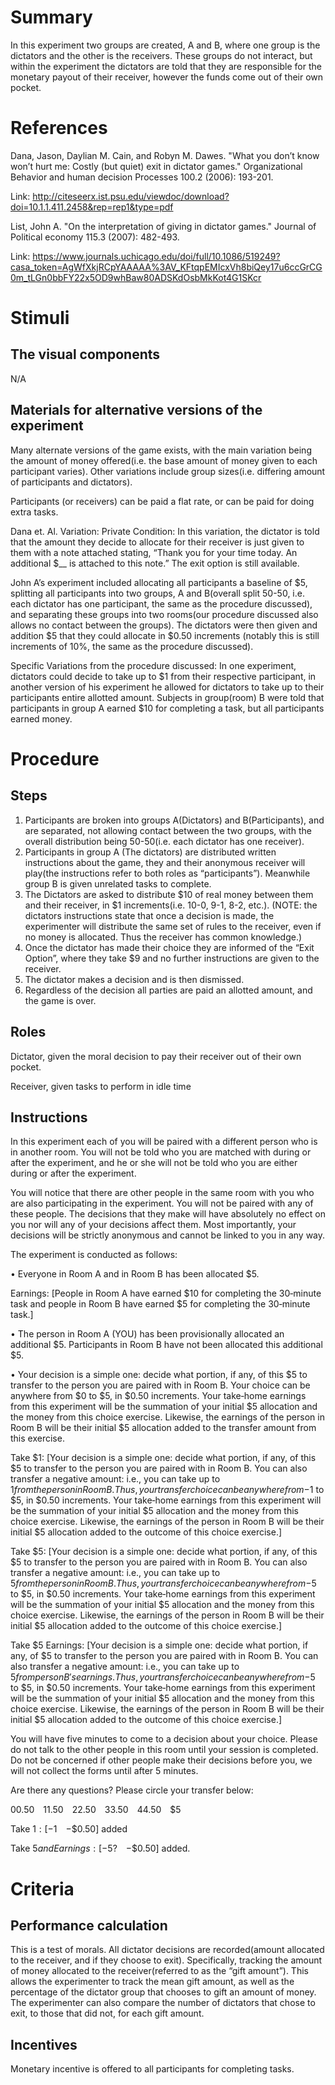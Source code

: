 # Summary
In this experiment two groups are created, A and B, where one group is the dictators and the other is the receivers.  These groups do not interact, but within the experiment the dictators are told that they are responsible for the monetary payout of their receiver, however the funds come out of their own pocket.

# References
Dana, Jason, Daylian M. Cain, and Robyn M. Dawes. "What you don’t know won’t hurt me: Costly (but quiet) exit in dictator games." Organizational Behavior and human decision Processes 100.2 (2006): 193-201.

Link: http://citeseerx.ist.psu.edu/viewdoc/download?doi=10.1.1.411.2458&rep=rep1&type=pdf


List, John A. "On the interpretation of giving in dictator games." Journal of Political economy 115.3 (2007): 482-493.

Link: https://www.journals.uchicago.edu/doi/full/10.1086/519249?casa_token=AgWfXkjRCpYAAAAA%3AV_KFtqpEMIcxVh8biQey17u6ccGrCG0m_tLGn0bbFY22x5OD9whBaw80ADSKdOsbMkKot4G1SKcr



# Stimuli
## The visual components
N/A


## Materials for alternative versions of the experiment 
Many alternate versions of the game exists, with the main variation being the amount of money offered(i.e. the base amount of money given to each participant varies).  Other variations include group sizes(i.e. differing amount of participants and dictators).

Participants (or receivers) can be paid a flat rate, or can be paid for doing extra tasks.

Dana et. Al. Variation:
Private Condition: In this variation, the dictator is told that the amount they decide to allocate for their receiver is just given to them with a note attached stating, “Thank you for your time today. An additional $__ is attached to this note.” The exit option is still available.


John A’s experiment included allocating all participants a baseline of $5, splitting all participants into two groups, A and B(overall split 50-50, i.e. each dictator has one participant, the same as the procedure discussed), and separating these groups into two rooms(our procedure discussed also allows no contact between the groups). The dictators were then given and addition $5 that they could allocate in $0.50 increments (notably this is still increments of 10%, the same as the procedure discussed).  

Specific Variations from the procedure discussed:
In one experiment, dictators could decide to take up to $1 from their respective participant, in another version of his experiment he allowed for dictators to take up to their participants entire allotted amount.  Subjects in group(room) B were told that participants in group A earned $10 for completing a task, but all participants earned money.

# Procedure
## Steps
1. Participants are broken into groups A(Dictators) and B(Participants), and are separated, not allowing contact between the two groups, with the overall distribution being 50-50(i.e. each dictator has one receiver).
2. Participants in group A (The dictators) are distributed written instructions about the game, they and their anonymous receiver will play(the instructions refer to both roles as “participants”).  Meanwhile group B is given unrelated tasks to complete.
3. The Dictators are asked to distribute $10 of real money between them and their receiver, in $1 increments(i.e. 10-0, 9-1, 8-2, etc.).  (NOTE: the dictators instructions state that once a decision is made, the experimenter will distribute the same set of rules to the receiver, even if no money is allocated. Thus the receiver has common knowledge.)
4. Once the dictator has made their choice they are informed of the “Exit Option”, where they take $9 and no further instructions are given to the receiver.
5. The dictator makes a decision and is then dismissed.
6. Regardless of the decision all parties are paid an allotted amount, and the game is over.


## Roles 
Dictator, given the moral decision to pay their receiver out of their own pocket.

Receiver, given tasks to perform in idle time

## Instructions
In this experiment each of you will be paired with a different person who is in another room. You will not be told who you are matched with during or after the experiment, and he or she will not be told who you are either during or after the experiment.

You will notice that there are other people in the same room with you who are also participating in the experiment. You will not be paired with any of these people. The decisions that they make will have absolutely no effect on you nor will any of your decisions affect them. Most importantly, your decisions will be strictly anonymous and cannot be linked to you in any way.

The experiment is conducted as follows:

• Everyone in Room A and in Room B has been allocated $5.

Earnings: [People in Room A have earned $10 for completing the 30‐minute task and people in Room B have earned $5 for completing the 30‐minute task.]

• The person in Room A (YOU) has been provisionally allocated an additional $5. Participants in Room B have not been allocated this additional $5.

• Your decision is a simple one: decide what portion, if any, of this $5 to transfer to the person you are paired with in Room B. Your choice can be anywhere from $0 to $5, in $0.50 increments. Your take‐home earnings from this experiment will be the summation of your initial $5 allocation and the money from this choice exercise. Likewise, the earnings of the person in Room B will be their initial $5 allocation added to the transfer amount from this exercise.

Take $1: [Your decision is a simple one: decide what portion, if any, of this $5 to transfer to the person you are paired with in Room B. You can also transfer a negative amount: i.e., you can take up to $1 from the person in Room B. Thus, your transfer choice can be anywhere from −$1 to $5, in $0.50 increments. Your take‐home earnings from this experiment will be the summation of your initial $5 allocation and the money from this choice exercise. Likewise, the earnings of the person in Room B will be their initial $5 allocation added to the outcome of this choice exercise.]

Take $5: [Your decision is a simple one: decide what portion, if any, of this $5 to transfer to the person you are paired with in Room B. You can also transfer a negative amount: i.e., you can take up to $5 from the person in Room B. Thus, your transfer choice can be anywhere from −$5 to $5, in $0.50 increments. Your take‐home earnings from this experiment will be the summation of your initial $5 allocation and the money from this choice exercise. Likewise, the earnings of the person in Room B will be their initial $5 allocation added to the outcome of this choice exercise.]

Take $5 Earnings: [Your decision is a simple one: decide what portion, if any, of $5 to transfer to the person you are paired with in Room B. You can also transfer a negative amount: i.e., you can take up to $5 from person B's earnings. Thus, your transfer choice can be anywhere from −$5 to $5, in $0.50 increments. Your take‐home earnings from this experiment will be the summation of your initial $5 allocation and the money from this choice exercise. Likewise, the earnings of the person in Room B will be their initial $5 allocation added to the outcome of this choice exercise.]

You will have five minutes to come to a decision about your choice. Please do not talk to the other people in this room until your session is completed. Do not be concerned if other people make their decisions before you, we will not collect the forms until after 5 minutes.

Are there any questions? Please circle your transfer below:

$0 $0.50 $1 $1.50 $2 $2.50 $3 $3.50 $4 $4.50 $5

Take $1: [−$1 −$0.50] added

Take $5 and Earnings: [−$5? −$0.50] added.

# Criteria
## Performance calculation
This is a test of morals.
All dictator decisions are recorded(amount allocated to the receiver, and if they choose to exit).  Specifically, tracking the amount of money allocated to the receiver(referred to as the “gift amount”).  This allows the experimenter to track the mean gift amount, as well as the percentage of the dictator group that chooses to gift an amount of money.  The experimenter can also compare the number of dictators that chose to exit, to those that did not, for each gift amount.

## Incentives
Monetary incentive is offered to all participants for completing tasks.

